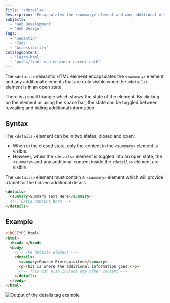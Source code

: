 ```yaml
---
Title: '<details>'
Description: 'Encapsulates the <summary> element and any additional details which are only visible when the element is in an open state.'
Subjects:
  - 'Web Development'
  - 'Web Design'
Tags:
  - 'Semantic'
  - 'Tags'
  - 'Accessibility'
CatalogContent:
  - 'learn-html'
  - 'paths/front-end-engineer-career-path'
---
```


The `<details>` semantic HTML element encapsulates the `<summary>` element and any additional elements that are only visible when the `<details>` element is in an open state.

There is a small triangle which shows the state of the element. By clicking on the element or using the <kbd>space</kbd> bar, the state can be toggled between revealing and hiding additional information.

## Syntax

The `<details>` element can be in two states, closed and open:

- When in the closed state, only the content in the `<summary>` element is visible.
- However, when the `<details>` element is toggled into an open state, the `<summary>` and any additional content inside the `<details>` element are visible.

The `<details>` element must contain a `<summary>` element which will provide a label for the hidden additional details.

```html
<details>
  <summary>Summary Text Here</summary>
  <!-- Extra content here -->
</details>
```

## Example

```html
<!DOCTYPE html>
<html>
  <head> </head>
  <body>
    <!-- The details element -->
    <details>
      <summary>Course Prerequisites</summary>
      <p>This is where the additional information goes.</p>
      <!-- This can also include any other content -->
    </details>
  </body>
</html>
```

![Output of the details tag example](https://raw.githubusercontent.com/Codecademy/docs/main/media/html-details-tag-example.png)

